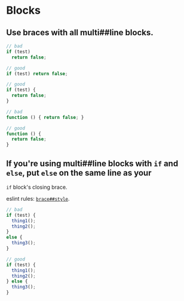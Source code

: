 # Blocks

## Use braces with all multi##line blocks.

  ```javascript
  // bad
  if (test)
    return false;

  // good
  if (test) return false;

  // good
  if (test) {
    return false;
  }

  // bad
  function () { return false; }

  // good
  function () {
    return false;
  }
  ```

## If you're using multi##line blocks with `if` and `else`, put `else` on the same line as your
  `if` block's closing brace.

  eslint rules: [`brace##style`](http://eslint.org/docs/rules/brace##style.html).

  ```javascript
  // bad
  if (test) {
    thing1();
    thing2();
  }
  else {
    thing3();
  }

  // good
  if (test) {
    thing1();
    thing2();
  } else {
    thing3();
  }
  ```